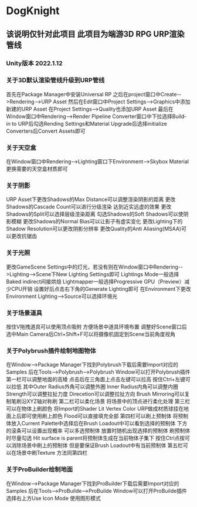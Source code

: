 # DogKnight
## 该说明仅针对此项目 此项目为端游3D RPG URP渲染管线
### Unity版本 2022.1.12  

### 关于3D默认渲染管线升级到URP管线
首先在Package Manager中安装Universal RP 之后在project窗口中Create-->Rendering-->URP Asset 然后在Edit窗口中Project Settings-->Graphics中添加新建的URP Asset 在Project Settings-->Quality也添加URP Asset 最后在Window窗口中Rendering-->Render Pipeline Converter窗口中下拉选择Build-in to URP后勾选Rending Settings和Material Upgrade后选择initialize Converters后Convert Assets即可

### 关于天空盒
在Window窗口中Rendering-->Lighting窗口下Environment-->Skybox Material更换需要的天空盒材质即可

### 关于阴影
URP Asset下更改Shadows的Max Distance可以调整渲染阴影的距离 更改Shadows的Cascade Count可以进行分级渲染 达到近实远虚的效果 更改Shadows的Split可以选择层级渲染距离 勾选Shadows的Soft Shadows可以使阴影模糊 更改Shadows的Normal Bias可以让影子有虚实变化 更改Lighting下的Shadow Resolution可以更改阴影分辨率 更改Quality的Anti Aliasing(MSAA)可以更改抗锯齿

### 关于光照
更改GameScene Settings中的灯光，若没有则在Window窗口中Rendering-->Lighting-->Scene下New Lighting Settings即可 Lightings Mode一般选择Baked indirect间接烘焙 Lightmapper一般选择Progressive GPU（Preview）减少CPU开销 设置好后点击右下角的Generate Lighting即可 在Environment下更改Environment Lighting-->Source可以选择环境光

### 关于场景道具
按住V拖拽道具可以使用顶点吸附 方便场景中道具环境布置 调整好Scene窗口后选中Main Camera后Ctrl+Shift+F可以将摄像机固定到Scene当前角度视角

### 关于Polybrush插件绘制地图物体
在Window-->Package Manager下找到Polybrush下载后需要Import对应的Samples 后在Tools-->Polybrush-->Polybrush Window可以打开Polybrush插件 第一栏可以调整地面的高矮 点击后在三角面上点击左键可以拉高 按住Ctrl+左键可以拉低 其中Outer Radius外角可以调整外圈 Inner Radius内角可以调整内圈 Strength可以调整拉扯力度 Direcetion可以调整拉扯方向 Brush Mirroring可以复制笔刷沿XYZ轴对称刷 第二栏可以柔化场景 将场景中的顶点进行柔化处理 第三栏可以在物体上刷颜色 将Import的Shader Lit Vertex Color URP做成材质球挂在地面上后即可使用刷上颜色 Flood可以直接填充全部 第四栏可以刷上预制体 将预制体放入Current Palette中选择后在Brush Loadout中可以看到选择的预制体 下方的滚条可以设置出现概率 可以多选预制体 放置时随机出现选择的预制体 刷预制体时尽量勾选 Hit surface is parent将预制体生成在当前物体子集下 按住Ctrl点按可以消除场景中刷上的预制体 但是要保证Brush Loadout中有当前预制体 第五栏可以在场景中刷Texture 方法同第四栏

### 关于ProBuilder绘制地面
在Window-->Package Manager下找到ProBuilder下载后需要Import对应的Samples 后在Tools-->ProBuilde-->ProBuilde Window可以打开ProBuilde插件 选择右上方Use Icon Mode 使用图形模式
